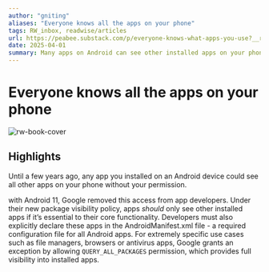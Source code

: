 ```yaml
---
author: "gniting"
aliases: "Everyone knows all the apps on your phone"
tags: RW_inbox, readwise/articles
url: https://peabee.substack.com/p/everyone-knows-what-apps-you-use?__readwiseLocation=
date: 2025-04-01
summary: Many apps on Android can see other installed apps on your phone, which raises privacy concerns. Despite new rules limiting this access, some popular Indian apps still collect extensive data about other apps without clear user consent. Users should be aware that installing apps may lead to their personal information being shared widely.
---
```

# Everyone knows all the apps on your phone

![rw-book-cover](https://substackcdn.com/image/fetch/w_1200,h_600,c_fill,f_jpg,q_auto:good,fl_progressive:steep,g_auto/https%3A%2F%2Fsubstack-post-media.s3.amazonaws.com%2Fpublic%2Fimages%2F10e241bb-cc5e-44aa-ab3d-0f8585c6882f_1802x2680.png)

## Highlights


Until a few years ago, any app you installed on an Android device could see all other apps on your phone without your permission. [](https://read.readwise.io/read/01jqnh6vzwgab323vzpmayvv4q)



with Android 11, Google removed this access from app developers. Under their new package visibility policy, apps *should* only see other installed apps if it’s essential to their core functionality. Developers must also explicitly declare these apps in the AndroidManifest.xml file - a required configuration file for all Android apps.
 For extremely specific use cases such as file managers, browsers or antivirus apps, Google grants an exception by allowing `QUERY_ALL_PACKAGES` permission, which provides full visibility into installed apps. [](https://read.readwise.io/read/01jqnh7k7fhfm7jxbsa3vwh91b)

